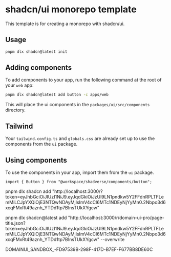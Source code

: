 # shadcn/ui monorepo template

This template is for creating a monorepo with shadcn/ui.

## Usage

```bash
pnpm dlx shadcn@latest init
```

## Adding components

To add components to your app, run the following command at the root of your `web` app:

```bash
pnpm dlx shadcn@latest add button -c apps/web
```

This will place the ui components in the `packages/ui/src/components` directory.

## Tailwind

Your `tailwind.config.ts` and `globals.css` are already set up to use the components from the `ui` package.

## Using components

To use the components in your app, import them from the `ui` package.

```tsx
import { Button } from "@workspace/shadverse/components/button";
```


pnpm dlx shadcn add "http://localhost:3000/?token=eyJhbGciOiJIUzI1NiJ9.eyJqdGkiOiJzUl9LN1pndkw5Y2FFdnRPLTFLemMiLCJpYXQiOjE3NTQwNDAyMjIsImV4cCI6MTc1NDEyNjYyMn0.2Nbpo3d6xcqFMxRt49aznh_YTDd1tp7BInsTUkXYgcw"



pnpm dlx shadcn@latest add "http://localhost:3000/r/domain-ui-pro/page-title.json?token=eyJhbGciOiJIUzI1NiJ9.eyJqdGkiOiJzUl9LN1pndkw5Y2FFdnRPLTFLemMiLCJpYXQiOjE3NTQwNDAyMjIsImV4cCI6MTc1NDEyNjYyMn0.2Nbpo3d6xcqFMxRt49aznh_YTDd1tp7BInsTUkXYgcw" --overwrite


DOMAINUI_SANDBOX_-FD97539B-298F-417D-B7EF-F677BB8DE60C